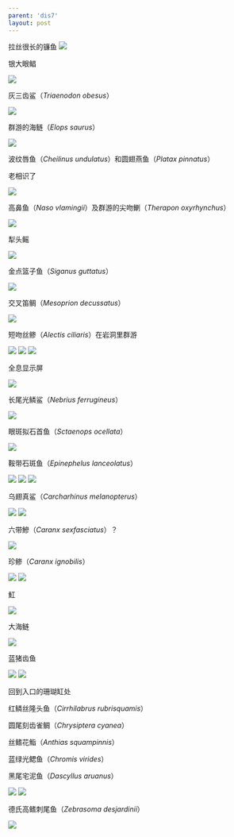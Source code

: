 ```yaml
---
parent: 'dis7'
layout: post
---
```

拉丝很长的镰鱼
<img class='disc' src='https://i.postimg.cc/C1KfcZ95/458.jpg'>

银大眼鲳

<img class='disc' src='https://i.postimg.cc/8cJfV2pV/459.jpg'>

灰三齿鲨（<i>Triaenodon obesus</i>）

<img class='disc' src='https://i.postimg.cc/QtnKw8rb/460.jpg'>

群游的海鲢（<i>Elops saurus</i>）

<img class='disc' src='https://i.postimg.cc/wxZskj2x/461.jpg'>

波纹唇鱼（<i>Cheilinus undulatus</i>）和圆翅燕鱼（<i>Platax pinnatus</i>）

老相识了

<img class='disc' src='https://i.postimg.cc/Y05G2d0L/462.jpg'>

高鼻鱼（<i>Naso vlamingii</i>）及群游的尖吻鯻（<i>Therapon oxyrhynchus</i>）

<img class='disc' src='https://i.postimg.cc/BncLsc0t/463.jpg'>

犁头鳐

<img class='disc' src='https://i.postimg.cc/MKBf3J37/464.jpg'>

金点篮子鱼（<i>Siganus guttatus</i>）

<img class='disc' src='https://i.postimg.cc/Njw9WCZW/465.jpg'>

交叉笛鲷（<i>Mesoprion decussatus</i>）

<img class='disc' src='https://i.postimg.cc/q7Jt7hJw/466.jpg'>

短吻丝鲹（<i>Alectis ciliaris</i>）在岩洞里群游

<img class='disc' src='https://i.postimg.cc/VNKJ0f58/467.jpg'>

<img class='disc' src='https://i.postimg.cc/4dnmzDhh/468.jpg'>

<img class='disc' src='https://i.postimg.cc/rsrsH5jV/469.jpg'>

全息显示屏

<img class='disc' src='https://i.postimg.cc/rmbzgfSZ/470.jpg'>

长尾光鳞鲨（<i>Nebrius ferrugineus</i>）

<img class='disc' src='https://i.postimg.cc/kDPGPDYx/471.jpg'>

眼斑拟石首鱼（<i>Sctaenops ocellata</i>）

<img class='disc' src='https://i.postimg.cc/pVp0skNf/472.jpg'>

鞍带石斑鱼（<i>Epinephelus lanceolatus</i>）

<img class='disc' src='https://i.postimg.cc/XNmsmF3T/473.jpg'>

<img class='disc' src='https://i.postimg.cc/bNnmhJwd/474.jpg'>

<img class='disc' src='https://i.postimg.cc/mgG82sPj/475.jpg'>

乌翅真鲨（<i>Carcharhinus melanopterus</i>）

<img class='disc' src='https://i.postimg.cc/VkB4JVM8/476.jpg'>

<img class='disc' src='https://i.postimg.cc/yNLPP3vp/477.jpg'>

六带鰺（<i>Caranx sexfasciatus</i>）？

<img class='disc' src='https://i.postimg.cc/s2jm749Z/478.jpg'>

珍鲹（<i>Caranx ignobilis</i>）

<img class='disc' src='https://i.postimg.cc/tT7zmRcq/479.jpg'>

<img class='disc' src='https://i.postimg.cc/50Gmcdcw/480.jpg'>

魟

<img class='disc' src='https://i.postimg.cc/2jsx2D7Y/481.jpg'>

大海鲢

<img class='disc' src='https://i.postimg.cc/j274tgKB/482.jpg'>

蓝猪齿鱼

<img class='disc' src='https://i.postimg.cc/G38QF2Yz/483.jpg'>

<img class='disc' src='https://i.postimg.cc/Pr1Q7RSw/484.jpg'>

回到入口的珊瑚缸处

红鳞丝隆头鱼（<i>Cirrhilabrus rubrisquamis</i>）

圆尾刻齿雀鲷（<i>Chrysiptera cyanea</i>）

丝鳍花鮨（<i>Anthias squampinnis</i>）

蓝绿光鳃鱼（<i>Chromis virides</i>）

黑尾宅泥鱼（<i>Dascyllus aruanus</i>）

<img class='disc' src='https://i.postimg.cc/Qdbk8WGN/485.jpg'>

<img class='disc' src='https://i.postimg.cc/nhZGfGWw/486.jpg'>

德氏高鳍刺尾鱼（<i>Zebrasoma desjardinii</i>）

<img class='disc' src='https://i.postimg.cc/LsQtfK8r/487.jpg'>
